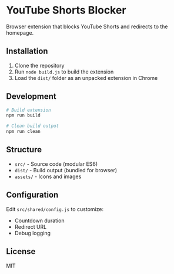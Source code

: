 # YouTube Shorts Blocker

Browser extension that blocks YouTube Shorts and redirects to the homepage.

## Installation

1. Clone the repository
2. Run `node build.js` to build the extension
3. Load the `dist/` folder as an unpacked extension in Chrome

## Development

```bash
# Build extension
npm run build

# Clean build output
npm run clean
```

## Structure

- `src/` - Source code (modular ES6)
- `dist/` - Build output (bundled for browser)
- `assets/` - Icons and images

## Configuration

Edit `src/shared/config.js` to customize:
- Countdown duration
- Redirect URL
- Debug logging

## License

MIT